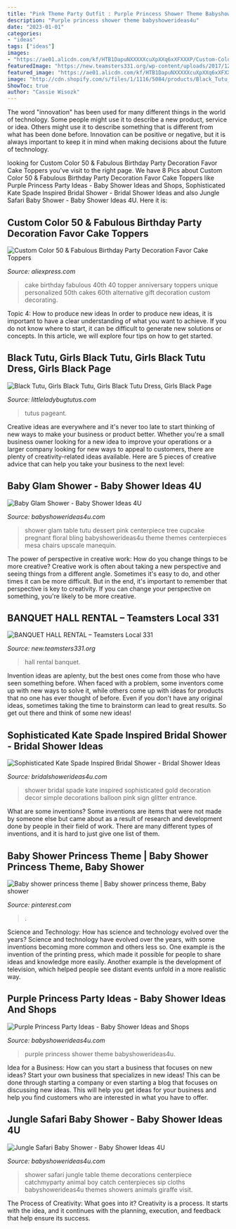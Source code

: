 ```yaml
---
title: "Pink Theme Party Outfit : Purple Princess Shower Theme Babyshowerideas4u"
description: "Purple princess shower theme babyshowerideas4u"
date: "2023-01-01"
categories:
- "ideas"
tags: ["ideas"]
images:
- "https://ae01.alicdn.com/kf/HTB1DapuNXXXXXcuXpXXq6xXFXXXP/Custom-Color-50-Fabulous-Birthday-Party-Decoration-Favor-Cake-Toppers-Personalized-Cake-Topper-for-50th-Birthday.jpg"
featuredImage: "https://new.teamsters331.org/wp-content/uploads/2017/12/REYES-1.jpg"
featured_image: "https://ae01.alicdn.com/kf/HTB1DapuNXXXXXcuXpXXq6xXFXXXP/Custom-Color-50-Fabulous-Birthday-Party-Decoration-Favor-Cake-Toppers-Personalized-Cake-Topper-for-50th-Birthday.jpg"
image: "http://cdn.shopify.com/s/files/1/1116/5084/products/Black_Tutu_grande.JPG?v=1575931819"
ShowToc: true
author: "Cassie Wisozk"
---
```



The word "innovation" has been used for many different things in the world of technology. Some people might use it to describe a new product, service or idea. Others might use it to describe something that is different from what has been done before. Innovation can be positive or negative, but it is always important to keep it in mind when making decisions about the future of technology.

	

		
looking for Custom Color 50 &amp; Fabulous Birthday Party Decoration Favor Cake Toppers you've visit to the right page. We have 8 Pics about Custom Color 50 &amp; Fabulous Birthday Party Decoration Favor Cake Toppers like Purple Princess Party Ideas - Baby Shower Ideas and Shops, Sophisticated Kate Spade Inspired Bridal Shower - Bridal Shower Ideas and also Jungle Safari Baby Shower - Baby Shower Ideas 4U. Here it is:
		
    
## Custom Color 50 &amp; Fabulous Birthday Party Decoration Favor Cake Toppers

<img loading=lazy src="https://ae01.alicdn.com/kf/HTB1DapuNXXXXXcuXpXXq6xXFXXXP/Custom-Color-50-Fabulous-Birthday-Party-Decoration-Favor-Cake-Toppers-Personalized-Cake-Topper-for-50th-Birthday.jpg" onerror="this.onerror=null;this.src='https://tse2.mm.bing.net/th?id=OIP.IYXX1XwnrD7QbxR-oYy7UgHaJ8&amp;pid=15.1';" alt="Custom Color 50 &amp; Fabulous Birthday Party Decoration Favor Cake Toppers">

_Source: aliexpress.com_

>cake birthday fabulous 40th 40 topper anniversary toppers unique personalized 50th cakes 60th alternative gift decoration custom decorating. 

	

Topic 4: How to produce new ideas
In order to produce new ideas, it is important to have a clear understanding of what you want to achieve. If you do not know where to start, it can be difficult to generate new solutions or concepts. In this article, we will explore four tips on how to get started.

    
## Black Tutu, Girls Black Tutu, Girls Black Tutu Dress, Girls Black Page

<img loading=lazy src="http://cdn.shopify.com/s/files/1/1116/5084/products/Black_Tutu_grande.JPG?v=1575931819" onerror="this.onerror=null;this.src='https://tse4.mm.bing.net/th?id=OIP.lpGG2-rEL52DRQwoYP8vzAAAAA&amp;pid=15.1';" alt="Black Tutu, Girls Black Tutu, Girls Black Tutu Dress, Girls Black Page">

_Source: littleladybugtutus.com_

>tutus pageant. 

	

Creative ideas are everywhere and it's never too late to start thinking of new ways to make your business or product better. Whether you're a small business owner looking for a new idea to improve your operations or a larger company looking for new ways to appeal to customers, there are plenty of creativity-related ideas available. Here are 5 pieces of creative advice that can help you take your business to the next level: 

    
## Baby Glam Shower - Baby Shower Ideas 4U

<img loading=lazy src="https://babyshowerideas4u.com/wp-content/uploads/2014/03/baby-glam-shower-ideas-via-babyshowerideas4u-lovely-dessert-table-so-stunning-pregnant-manequin-centerpiece-pink-floral-and-bling-bling-cupcake-tree-and-tutu-table1.jpg" onerror="this.onerror=null;this.src='https://tse4.mm.bing.net/th?id=OIP.E0SpUmRAc9mhl2Nn8xpoeQHaKX&amp;pid=15.1';" alt="Baby Glam Shower - Baby Shower Ideas 4U">

_Source: babyshowerideas4u.com_

>shower glam table tutu dessert pink centerpiece tree cupcake pregnant floral bling babyshowerideas4u theme themes centerpieces mesa chairs upscale manequin. 

	

The power of perspective in creative work: How do you change things to be more creative?
Creative work is often about taking a new perspective and seeing things from a different angle. Sometimes it's easy to do, and other times it can be more difficult. But in the end, it's important to remember that perspective is key to creativity. If you can change your perspective on something, you're likely to be more creative.

    
## BANQUET HALL RENTAL – Teamsters Local 331

<img loading=lazy src="https://new.teamsters331.org/wp-content/uploads/2017/12/REYES-1.jpg" onerror="this.onerror=null;this.src='https://tse1.mm.bing.net/th?id=OIP.Ew_10ITyyfsh2n4WzBfXxgHaJ4&amp;pid=15.1';" alt="BANQUET HALL RENTAL – Teamsters Local 331">

_Source: new.teamsters331.org_

>hall rental banquet. 

	

Invention ideas are aplenty, but the best ones come from those who have seen something before. When faced with a problem, some inventors come up with new ways to solve it, while others come up with ideas for products that no one has ever thought of before. Even if you don't have any original ideas, sometimes taking the time to brainstorm can lead to great results. So get out there and think of some new ideas!

    
## Sophisticated Kate Spade Inspired Bridal Shower - Bridal Shower Ideas

<img loading=lazy src="http://www.bridalshowerideas4u.com/wp-content/uploads/2016/05/Sophisticated-Kate-Spade-Inspired-Bridal-Shower-Glitter-Balloon-600x900.jpg" onerror="this.onerror=null;this.src='https://tse2.mm.bing.net/th?id=OIP.ZFA70pDuxEYHytlbn4s1qQHaLH&amp;pid=15.1';" alt="Sophisticated Kate Spade Inspired Bridal Shower - Bridal Shower Ideas">

_Source: bridalshowerideas4u.com_

>shower bridal spade kate inspired sophisticated gold decoration decor simple decorations balloon pink sign glitter entrance. 

	

What are some inventions?
Some inventions are items that were not made by someone else but came about as a result of research and development done by people in their field of work. There are many different types of inventions, and it is hard to just give one list of them.

    
## Baby Shower Princess Theme | Baby Shower Princess Theme, Baby Shower

<img loading=lazy src="https://i.pinimg.com/736x/b1/76/58/b17658109d5f4dd54b36433ed388fadf.jpg" onerror="this.onerror=null;this.src='https://tse1.mm.bing.net/th?id=OIP.2sfP6ltkQeQxWGXkfiVeSwHaJ3&amp;pid=15.1';" alt="Baby shower princess theme | Baby shower princess theme, Baby shower">

_Source: pinterest.com_

>. 

	

Science and Technology: How has science and technology evolved over the years?
Science and technology have evolved over the years, with some inventions becoming more common and others less so. One example is the invention of the printing press, which made it possible for people to share ideas and knowledge more easily. Another example is the development of television, which helped people see distant events unfold in a more realistic way.

    
## Purple Princess Party Ideas - Baby Shower Ideas And Shops

<img loading=lazy src="https://babyshowerideas4u.com/wp-content/uploads/2014/01/1488012_649662588413034_1978950162_n.jpg" onerror="this.onerror=null;this.src='https://tse4.mm.bing.net/th?id=OIP.eE-5mRDWDX-ZqIgWhWF1CAHaLH&amp;pid=15.1';" alt="Purple Princess Party Ideas - Baby Shower Ideas and Shops">

_Source: babyshowerideas4u.com_

>purple princess shower theme babyshowerideas4u. 

	

Idea for a Business: How can you start a business that focuses on new ideas?
Start your own business that specializes in new ideas! This can be done through starting a company or even starting a blog that focuses on discussing new ideas. This will help you get ideas for your business and help you find customers who are interested in what you have to offer.

    
## Jungle Safari Baby Shower - Baby Shower Ideas 4U

<img loading=lazy src="https://babyshowerideas4u.com/wp-content/uploads/2014/04/Jungle-Safari-Baby-Shower-setting.jpg" onerror="this.onerror=null;this.src='https://tse4.mm.bing.net/th?id=OIP.Z4dIdQ8hT70vkiE5iFJAVQHaFh&amp;pid=15.1';" alt="Jungle Safari Baby Shower - Baby Shower Ideas 4U">

_Source: babyshowerideas4u.com_

>shower safari jungle table theme decorations centerpiece catchmyparty animal boy catch centerpieces sip cloths babyshowerideas4u themes showers animals giraffe visit. 

	

The Process of Creativity: What goes into it?
Creativity is a process. It starts with the idea, and it continues with the planning, execution, and feedback that help ensure its success.

